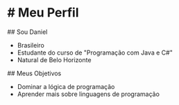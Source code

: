 # \# Meu Perfil



\## Sou Daniel



* Brasileiro
* Estudante do curso de "Programação com Java e C#"
* Natural de Belo Horizonte



\## Meus Objetivos



* Dominar  a lógica de programação
* Aprender mais sobre linguagens de programação
